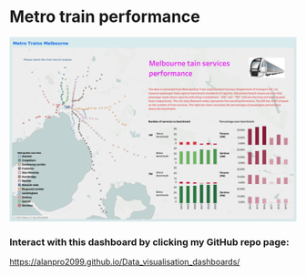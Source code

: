 # Metro train performance 
![](assets/images/Dashboard%202.png)
### Interact with this dashboard by clicking my GitHub repo page:
https://alanpro2099.github.io/Data_visualisation_dashboards/
